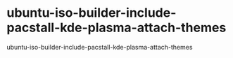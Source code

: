 # ubuntu-iso-builder-include-pacstall-kde-plasma-attach-themes
ubuntu-iso-builder-include-pacstall-kde-plasma-attach-themes
